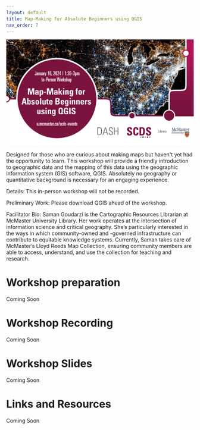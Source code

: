 ```yaml
---
layout: default
title: Map-Making for Absolute Beginners using QGIS
nav_order: 7
---
```

<img src="assets/img/mapmaking.png" alt="Workshop Title Slide" width="720">

Designed for those who are curious about making maps but haven't yet had the opportunity to learn. This workshop will provide a friendly introduction to geographic data and the mapping of this data using the geographic information system (GIS) software, QGIS. Absolutely no geography or quantitative background is necessary for an engaging experience.

Details: This in-person workshop will not be recorded. 

Preliminary Work: Please download QGIS ahead of the workshop.

Facilitator Bio: Saman Goudarzi is the Cartographic Resources Librarian at McMaster University Library. Her work operates at the intersection of information science and critical geography. She’s particularly interested in the ways in which community-owned and -governed infrastructure can contribute to equitable knowledge systems. Currently, Saman takes care of McMaster’s Lloyd Reeds Map Collection, ensuring community members are able to access, understand, and use the collection for teaching and research.

# Workshop preparation 

Coming Soon
  
# Workshop Recording

Coming Soon

# Workshop Slides

Coming Soon

# Links and Resources 

Coming Soon
